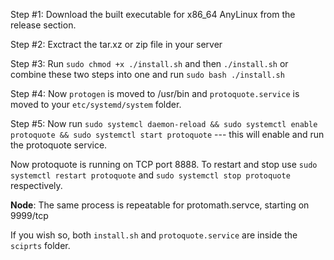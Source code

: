 Step #1: Download the built executable for x86_64 AnyLinux from the release section.

Step #2: Exctract the tar.xz or zip file in your server

Step #3: Run `sudo chmod +x ./install.sh` and then `./install.sh` or combine these two steps into one and run `sudo bash ./install.sh`

Step #4: Now `protogen` is moved to /usr/bin and `protoquote.service` is moved to your `etc/systemd/system` folder.

Step #5: Now run `sudo systemcl daemon-reload && sudo systemctl enable protoquote && sudo systemctl start protoquote` --- this will enable and run the protoquote service. 

Now protoquote is running on TCP port 8888. To restart and stop use `sudo systemctl restart protoquote` and `sudo systemctl stop protoquote` respectively.

**Node**: The same process is repeatable for protomath.servce, starting on 9999/tcp

If you wish so, both `install.sh` and `protoquote.service` are inside the `sciprts` folder.